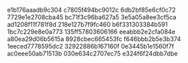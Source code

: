 e1b176aaadb9c304
c7805f494bc9012c
6db2bf85e6cf0c72
7729e1e2708cba45
bc71f3c96ba627a5
3e5a05a8ee3cf5ca
ad1208f11f781f8d
218e127b7f9fc460
b6f331303384b591
1bc7c229e8e0a773
135ff57803606166
eeabbb2e2cfa084e
a80ea29d06b5615a
8928cbec665453fc
f646bbb2b5e3b374
1eeced7778595dc2
32922886b167160f
0e3445b1e1560f7f
ac0eee50ab71513b
030e634c2707ec75
e324f6f24dbb7dbe
